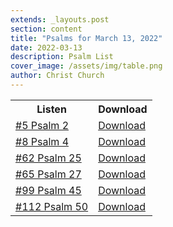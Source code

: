 ```yaml
---
extends: _layouts.post
section: content
title: "Psalms for March 13, 2022"
date: 2022-03-13
description: Psalm List
cover_image: /assets/img/table.png
author: Christ Church
---
```


<table>
<tr>
<th> Listen </th><th> Download </th>
</tr>

<tr>
    <td> 
    <a href="/assets/psalms/005_Psalm_2_Genevan.mp3">#5 Psalm 2</a>
    </td><td> 
<a href="/assets/psalms/005_Psalm_2_Genevan.mp3" download>Download</a>
    </td>
</tr>

<tr>
    <td>  
        <a href="/assets/psalms/008_Psalm_4_NCG.mp3">#8 Psalm 4</a>
    </td>
    <td>
        <a href="/assets/psalms/008_Psalm_4_NCG.mp3" download>Download</a> 
    </td>
</tr>

<tr>
<td> 
    <a href="/assets/psalms/062_Psalm_25b_Cloverdale.mp3">#62 Psalm 25</a>
</td>
<td> <a href="/assets/psalms/062_Psalm_25b_Cloverdale.mp3" download>Download</a> 
</td>
</tr>

<tr>
    <td> 
        <a href="/assets/psalms/065_Psalm_27_Glouchestershire_Wassail.mp3">#65 Psalm 27</a>
    </td>
    <td> 
        <a href="/assets/psalms/065_Psalm_27_Glouchestershire_Wassail.mp3" download>Download</a>
    </td>
</tr>

<tr>
    <td>  
        <a href="/assets/psalms/099_Psalm_45_Nielsen.mp3" >#99 Psalm 45</a> 
    </td>
    <td> 
        <a href="/assets/psalms/099_Psalm_45_Nielsen.mp3" download>Download</a>
    </td>
</tr>

<tr>
    <td> 
        <a href="/assets/psalms/112_Psalm_50_Old_104th.mp3">#112 Psalm 50</a> 
    </td>
    <td> 
        <a href="/assets/psalms/112_Psalm_50_Old_104th.mp3" download>Download</a>
    </td>
</tr>

</table>

